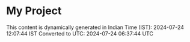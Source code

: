# My Project

This content is dynamically generated in Indian Time (IST): 2024-07-24 12:07:44 IST
Converted to UTC: 2024-07-24 06:37:44 UTC
